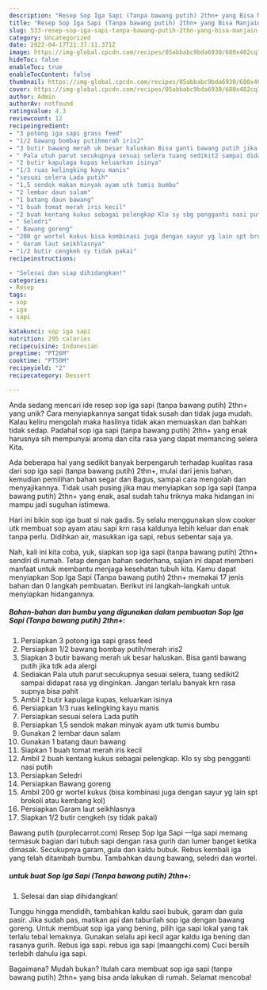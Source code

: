 ```yaml
---
description: "Resep Sop Iga Sapi (Tanpa bawang putih) 2thn+ yang Bisa Manjain Lidah"
title: "Resep Sop Iga Sapi (Tanpa bawang putih) 2thn+ yang Bisa Manjain Lidah"
slug: 533-resep-sop-iga-sapi-tanpa-bawang-putih-2thn-yang-bisa-manjain-lidah
category: Uncategorized
date: 2022-04-17T21:37:11.371Z
image: https://img-global.cpcdn.com/recipes/05abbabc9bda6930/680x482cq70/sop-iga-sapi-tanpa-bawang-putih-2thn-foto-resep-utama.jpg
hideToc: false
enableToc: true
enableTocContent: false
thumbnail: https://img-global.cpcdn.com/recipes/05abbabc9bda6930/680x482cq70/sop-iga-sapi-tanpa-bawang-putih-2thn-foto-resep-utama.jpg
cover: https://img-global.cpcdn.com/recipes/05abbabc9bda6930/680x482cq70/sop-iga-sapi-tanpa-bawang-putih-2thn-foto-resep-utama.jpg
author: Admin
authorAv: notfound
ratingvalue: 4.3
reviewcount: 12
recipeingredient:
- "3 potong iga sapi grass feed"
- "1/2 bawang bombay putihmerah iris2"
- "3 butir bawang merah uk besar haluskan Bisa ganti bawang putih jika tdk ada alergi"
- " Pala utuh parut secukupnya sesuai selera tuang sedikit2 sampai didapat rasa yg dinginkan Jangan terlalu banyak krn rasa supnya bisa pahit"
- "2 butir kapulaga kupas keluarkan isinya"
- "1/3 ruas kelingking kayu manis"
- "sesuai selera Lada putih"
- "1,5 sendok makan minyak ayam utk tumis bumbu"
- "2 lembar daun salam"
- "1 batang daun bawang"
- "1 buah tomat merah iris kecil"
- "2 buah kentang kukus sebagai pelengkap Klo sy sbg pengganti nasi putih"
- " Seledri"
- " Bawang goreng"
- "200 gr wortel kukus bisa kombinasi juga dengan sayur yg lain spt brokoli atau kembang kol"
- " Garam laut seikhlasnya"
- "1/2 butir cengkeh sy tidak pakai"
recipeinstructions:

- "Selesai dan siap dihidangkan!"
categories:
- Resep
tags:
- sop
- iga
- sapi

katakunci: sop iga sapi 
nutrition: 295 calories
recipecuisine: Indonesian
preptime: "PT26M"
cooktime: "PT50M"
recipeyield: "2"
recipecategory: Dessert

---
```





Anda sedang mencari ide resep sop iga sapi (tanpa bawang putih) 2thn+ yang unik? Cara menyiapkannya sangat tidak susah dan tidak juga mudah. Kalau keliru mengolah maka hasilnya tidak akan memuaskan dan bahkan tidak sedap. Padahal sop iga sapi (tanpa bawang putih) 2thn+ yang enak harusnya sih mempunyai aroma dan cita rasa yang dapat memancing selera Kita.





Ada beberapa hal yang sedikit banyak berpengaruh terhadap kualitas rasa dari sop iga sapi (tanpa bawang putih) 2thn+, mulai dari jenis bahan, kemudian pemilihan bahan segar dan Bagus, sampai cara mengolah dan menyajikannya. Tidak usah pusing jika mau menyiapkan sop iga sapi (tanpa bawang putih) 2thn+ yang enak,      asal sudah tahu triknya maka hidangan ini mampu jadi suguhan istimewa.














Hari ini bikin sop iga buat si nak gadis. Sy selalu menggunakan slow cooker utk membuat sop ayam atau sapi krn rasa kaldunya lebih keluar dan enak tanpa perlu. Didihkan air, masukkan iga sapi, rebus sebentar saja ya.






Nah, kali ini kita coba, yuk, siapkan sop iga sapi (tanpa bawang putih) 2thn+ sendiri di rumah. Tetap dengan bahan sederhana, sajian ini dapat memberi manfaat untuk membantu menjaga kesehatan tubuh kita. Kamu dapat menyiapkan Sop Iga Sapi (Tanpa bawang putih) 2thn+ memakai 17 jenis bahan dan 0 langkah pembuatan. Berikut ini langkah-langkah untuk menyiapkan hidangannya.

<!--inarticleads1-->

##### Bahan-bahan dan bumbu yang digunakan dalam pembuatan Sop Iga Sapi (Tanpa bawang putih) 2thn+:

1. Persiapkan 3 potong iga sapi grass feed
1. Persiapkan 1/2 bawang bombay putih/merah iris2
1. Siapkan 3 butir bawang merah uk besar haluskan. Bisa ganti bawang putih jika tdk ada alergi
1. Sediakan  Pala utuh parut secukupnya sesuai selera, tuang sedikit2 sampai didapat rasa yg dinginkan. Jangan terlalu banyak krn rasa supnya bisa pahit
1. Ambil 2 butir kapulaga kupas, keluarkan isinya
1. Persiapkan 1/3 ruas kelingking kayu manis
1. Persiapkan sesuai selera Lada putih
1. Persiapkan 1,5 sendok makan minyak ayam utk tumis bumbu
1. Gunakan 2 lembar daun salam
1. Gunakan 1 batang daun bawang
1. Siapkan 1 buah tomat merah iris kecil
1. Ambil 2 buah kentang kukus sebagai pelengkap. Klo sy sbg pengganti nasi putih
1. Persiapkan  Seledri
1. Persiapkan  Bawang goreng
1. Ambil 200 gr wortel kukus (bisa kombinasi juga dengan sayur yg lain spt brokoli atau kembang kol)
1. Persiapkan  Garam laut seikhlasnya
1. Siapkan 1/2 butir cengkeh (sy tidak pakai)


Bawang putih (purplecarrot.com) Resep Sop Iga Sapi —Iga sapi memang termasuk bagian dari tubuh sapi dengan rasa gurih dan lumer banget ketika dimasak. Secukupnya garam, gula dan kaldu bubuk. Rebus kembali iga yang telah ditambah bumbu. Tambahkan daung bawang, seledri dan wortel. 

<!--inarticleads2-->

#####  untuk buat Sop Iga Sapi (Tanpa bawang putih) 2thn+:


1. Selesai dan siap dihidangkan!

Tunggu hingga mendidih, tambahkan kaldu saoi bubuk, garam dan gula pasir. Jika sudah pas, matikan api dan taburilah sop iga dengan bawang goreng. Untuk membuat sop iga yang bening, pilih iga sapi lokal yang tak terlalu tebal lemaknya. Gunakan selalu api kecil agar kaldu iga bening dan rasanya gurih. Rebus iga sapi. rebus iga sapi (maangchi.com) Cuci bersih terlebih dahulu iga sapi. 

Bagaimana? Mudah bukan? Itulah cara membuat sop iga sapi (tanpa bawang putih) 2thn+ yang bisa anda lakukan di rumah. Selamat mencoba!
